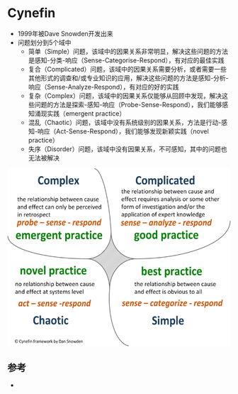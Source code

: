 # Cynefin

* 1999年被Dave Snowden开发出来
* 问题划分到5个域中
  - 简单（Simple）问题，该域中的因果关系非常明显，解决这些问题的方法是感知-分类-响应（Sense-Categorise-Respond），有对应的最佳实践
  - 复合（Complicated）问题，该域中的因果关系需要分析，或者需要一些其他形式的调查和/或专业知识的应用，解决这些问题的方法是感知-分析-响应（Sense-Analyze-Respond），有对应的好的实践
  - 复杂（Complex）问题，该域中的因果关系仅能够从回顾中发现，解决这些问题的方法是探索-感知-响应（Probe-Sense-Respond），我们能够感知涌现实践（emergent practice）
  - 混乱（Chaotic）问题，该域中没有系统级别的因果关系，方法是行动-感知-响应（Act-Sense-Respond），我们能够发现新颖实践（novel practice）
  - 失序（Disorder）问题，该域中没有因果关系，不可感知，其中的问题也无法被解决

![Alt text](../_static/cynefin-resized.png "Optional title")

## 参考

* [](https://www.infoq.com/articles/cynefin-introduction/)
